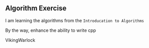 ## Algorithm Exercise

I am learning the algorithms from the `Introducation to Algorithms`

By the way, enhance the ability to write cpp

VikingWarlock
